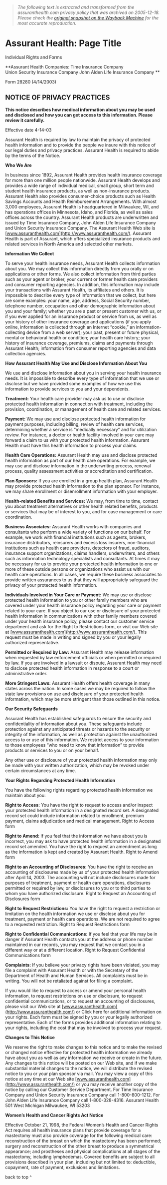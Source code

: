 > *The following text is extracted and transformed from the assuranthealth.com privacy policy that was archived on 2005-12-18. Please check the [original snapshot on the Wayback Machine](https://web.archive.org/web/20051218211410id_/http%3A//www.assuranthealth.com/about/privacy.shtml) for the most accurate reproduction.*

# Assurant Health: Page Title

Individual Rights and Forms 

**Assurant Health Companies: Time Insurance Company  
Union Security Insurance Company John Alden Life Insurance Company **

Form 28280 (4/14/2003)

## NOTICE OF PRIVACY PRACTICES

**This notice describes how medical information about you may be used and disclosed and how you can get access to this information. Please review it carefully.**

Effective date 4-14-03 

Assurant Health is required by law to maintain the privacy of protected health information and to provide the people we insure with this notice of our legal duties and privacy practices. Assurant Health is required to abide by the terms of the Notice. 

**Who We Are**

In business since 1892, Assurant Health provides health insurance coverage for more than one million people nationwide. Assurant Health develops and provides a wide range of individual medical, small group, short term and student health insurance products, as well as non-insurance products. Assurant Health also provides consumer-choice products such as Health Savings Accounts and Health Reimbursement Arrangements. With almost 3,000 employees, Assurant Health is headquartered in Milwaukee, WI, and has operations offices in Minnesota, Idaho, and Florida, as well as sales offices across the country. Assurant Health products are underwritten and issued by Time Insurance Company, John Alden Life Insurance Company and Union Security Insurance Company. The Assurant Health Web site is [www.assuranthealth.com](http://www.assuranthealth.com/). Assurant Health is part of Assurant, which offers specialized insurance products and related services in North America and selected other markets. 

**Information We Collect**

To serve your health insurance needs, Assurant Health collects information about you. We may collect this information directly from you orally or on applications or other forms. We also collect information from third parties such as your agent or broker, your current or former health care providers and consumer reporting agencies. In addition, this information may include your transactions with Assurant Health, its affiliates and others. It is impossible to describe every type of information that we collect, but here are some examples: your name, age, address, Social Security number, telephone number, occupation and other demographic information about you and your family; whether you are a past or present customer with us, or if you ever applied for an insurance product or service from us, as well as your history of other insurance coverage and applications (if you apply online, information is collected through an Internet “cookie,” an information-collecting device from a web server); your past, present or future physical, mental or behavioral health or condition; your health care history; your history of insurance coverage, premiums, claims and payments through Assurant Health; information from consumer reporting agencies and data collection agencies.

**How Assurant Health May Use and Disclose Information About You**

We use and disclose information about you in serving your health insurance needs. It is impossible to describe every type of information that we use or disclose but we have provided some examples of how we use this information to provide services to you and your dependents. 

**Treatment:** Your health care provider may ask us to use or disclose protected health information in connection with treatment, including the provision, coordination, or management of health care and related services. 

**Payment:** We may use and disclose protected health information for payment purposes, including billing, review of health care services, determining whether a service is “medically necessary” and for utilization review. For instance, a doctor or health facility involved in your care may forward a claim to us with your protected health information. Assurant Health must have this health information to process your claims. 

**Health Care Operations:** Assurant Health may use and disclose protected health information as part of our health care operations. For example, we may use and disclose information in the underwriting process, renewal process, quality assessment activities or accreditation and certification. 

**Plan Sponsors:** If you are enrolled in a group health plan, Assurant Health may provide protected health information to the plan sponsor. For instance, we may share enrollment or disenrollment information with your employer. 

**Health-related Benefits and Services:** We may, from time to time, contact you about treatment alternatives or other health related benefits, products or services that may be of interest to you, and for case management or care coordination. 

**Business Associates:** Assurant Health works with companies and consultants who perform a wide variety of functions on our behalf. For example, we work with financial institutions such as agents, brokers, insurance distributors, reinsurers and excess loss insurers, non-financial institutions such as health care providers, detectors of fraud, auditors, insurance support organizations, claims handlers, underwriters, and others such as information technology specialists and consultants. At times it may be necessary for us to provide your protected health information to one or more of these outside persons or organizations who assist us with our health care operations. In all cases, we require these business associates to provide written assurances to us that they will appropriately safeguard the privacy of your protected health information. 

**Individuals Involved in Your Care or Payment:** We may use or disclose protected health information to you or other family members who are covered under your health insurance policy regarding your care or payment related to your care. If you object to our use or disclosure of your protected health information in communications with other family members covered under your health insurance policy, please contact our customer service department and ask for the Right to Restrictions form, or visit our Web site at [www.assuranthealth.com](http://www.assuranthealth.com/). This request must be made in writing and signed by you or your legally authorized representative. 

**Permitted or Required by Law:** Assurant Health may release information when requested by law enforcement officials or when permitted or required by law. If you are involved in a lawsuit or dispute, Assurant Health may need to disclose protected health information in response to a court or administrative order. 

**More Stringent Laws:** Assurant Health offers health coverage in many states across the nation. In some cases we may be required to follow the state law provisions on use and disclosure of your protected health information, which may be more stringent than those outlined in this notice. 

**Our Security Safeguards**

Assurant Health has established safeguards to ensure the security and confidentiality of information about you. These safeguards include protection against any anticipated threats or hazards to the security or integrity of the information, as well as protection against the unauthorized access to or use of this information. We restrict access to your information to those employees “who need to know that information” to provide products or services to you or on your behalf. 

Any other use or disclosure of your protected health information may only be made with your written authorization, which may be revoked under certain circumstances at any time. 

**Your Rights Regarding Protected Health Information**

You have the following rights regarding protected health information we maintain about you: 

**Right to Access:** You have the right to request to access and/or inspect your protected health information in a designated record set. A designated record set could include information related to enrollment, premium payment, claims adjudication and medical management. Right to Access form

**Right to Amend:** If you feel that the information we have about you is incorrect, you may ask to have protected health information in a designated record set amended. You have the right to request an amendment as long as the information is kept and created by Assurant Health. Right to Amend form

**Right to an Accounting of Disclosures:** You have the right to receive an accounting of disclosures made by us of your protected health information after April 14, 2003. The accounting will not include disclosures made for purposes of treatment, payment or health care operations, disclosures permitted or required by law, or disclosures to you or to third parties to whom you have authorized disclosure. Right to Request an Accounting of Disclosures form

**Right to Request Restrictions:** You have the right to request a restriction or limitation on the health information we use or disclose about you for treatment, payment or health care operations. We are not required to agree to a requested restriction. Right to Request Restrictions form

**Right to Confidential Communications:** If you feel that your life may be in danger if Assurant Health contacts you at the address or phone number maintained in our records, you may request that we contact you in a different way or at a different location. Right to Request Confidential Communications form

**Complaints:** If you believe your privacy rights have been violated, you may file a complaint with Assurant Health or with the Secretary of the Department of Health and Human Services. All complaints must be in writing. You will not be retaliated against for filing a complaint. 

If you would like to request to access or amend your personal health information, to request restrictions on use or disclosure, to request confidential communications, or to request an accounting of disclosures, please visit our Web site at [www.assuranthealth.com](http://www.assuranthealth.com/) or Click here for additional information on your rights. Each form must be signed by you or your legally authorized representative. Each of the forms provides additional information relating to your rights, including the cost that may be involved to process your request. 

**Changes to This Notice**

We reserve the right to make changes to this notice and to make the revised or changed notice effective for protected health information we already have about you as well as any information we receive or create in the future. Any changes to this notice will be posted on our Web site, and if we make substantial material changes to the notice, we will distribute the revised notice to you or your plan sponsor via mail. You may view a copy of this notice at any time at our Web site [www.assuranthealth.com](http://www.assuranthealth.com/) or you may receive another copy of the notice by calling our Customer Service Department. For Time Insurance Company and Union Security Insurance Company call 1-800-800-1212. For John Alden Life Insurance Company call 1-800-328-4316. Assurant Health 501 West Michigan Milwaukee, WI 53203 

**Women’s Health and Cancer Rights Act Notice**

Effective October 21, 1998, the Federal Women’s Health and Cancer Rights Act requires all health insurance plans that provide coverage for a mastectomy must also provide coverage for the following medical care: reconstruction of the breast on which the mastectomy has been performed; surgery and reconstruction of the other breast to produce a symmetrical appearance; and prostheses and physical complications at all stages of the mastectomy, including lymphedemas. Covered benefits are subject to all provisions described in your plan, including but not limited to: deductible, copayment, rate of payment, exclusions and limitations.

back to top ^
